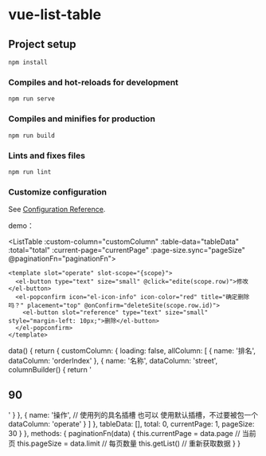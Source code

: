 # vue-list-table

## Project setup
```
npm install
```

### Compiles and hot-reloads for development
```
npm run serve
```

### Compiles and minifies for production
```
npm run build
```

### Lints and fixes files
```
npm run lint
```

### Customize configuration
See [Configuration Reference](https://cli.vuejs.org/config/).


demo：

<ListTable :custom-column="customColumn" :table-data="tableData" :total="total" :current-page="currentPage" :page-size.sync="pageSize" @paginationFn="paginationFn">
    <!-- <el-table-column fixed="right" label="操作" min-width="130" align="center">
      <template slot-scope="scope">
        <el-button type="text" size="small" @click="getDetail(scope.row)">详情</el-button>
      </template>
    </el-table-column> -->

    <template slot="operate" slot-scope="{scope}">
      <el-button type="text" size="small" @click="edite(scope.row)">修改</el-button>
      <el-popconfirm icon="el-icon-info" icon-color="red" title="确定删除吗？" placement="top" @onConfirm="deleteSite(scope.row.id)">
        <el-button slot="reference" type="text" size="small" style="margin-left: 10px;">删除</el-button>
      </el-popconfirm>
    </template>
</ListTable>

data() {
  return {
    customColumn: {
      loading: false,
      allColumn: [
        {
          name: '排名',
          dataColumn: 'orderIndex'
        },
        {
          name: '名称',
          dataColumn: 'street',
          columnBuilder() {
            return '<h2>90</h2>'
          }
        },
        {
          name: '操作', // 使用列的具名插槽  也可以 使用默认插槽，不过要被包一个 <el-table-column>
          dataColumn: 'operate'
        }
      ]
    },
    tableData: [],
    total: 0,
    currentPage: 1,
    pageSize: 30
  }
},
methods: {
  paginationFn(data) {
    this.currentPage = data.page // 当前页
    this.pageSize = data.limit // 每页数量
    this.getList() // 重新获取数据
  }
}
